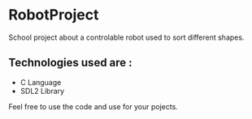 # RobotProject

School project about a controlable robot used to sort different shapes.

## Technologies used are :
  - C Language
  - SDL2 Library
  
  
  
  Feel free to use the code and use for your pojects.
